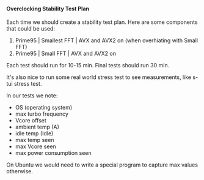 
#### Overclocking Stability Test Plan

Each time we should create a stability test plan. 
Here are some components that could be used:
1. Prime95 | Smallest FFT | AVX and AVX2 on (when overhiating with Small FFT) 
2. Prime95 | Small FFT | AVX and AVX2 on

Each test should run for 10-15 min. 
Final tests should run 30 min.

It's also nice to run some real world stress test to see 
measurements, like s-tui stress test.

In our tests we note: 
* OS (operating system)
* max turbo frequency
* Vcore offset
* ambient temp (A)
* idle temp (Idle)
* max temp seen
* max Vcore seen
* max power consumption seen

On Ubuntu we would need to write a special program to capture 
max values otherwise.